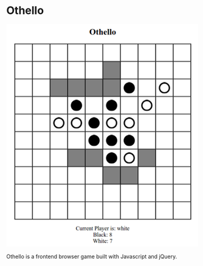 # Othello

![Alt text](/assets/images/othello.png?raw=true)

<!-- [Space Invaders][link]
[link]: http://byron-mo.github.io/Space-Invaders/ -->

Othello is a frontend browser game built with Javascript and jQuery.
